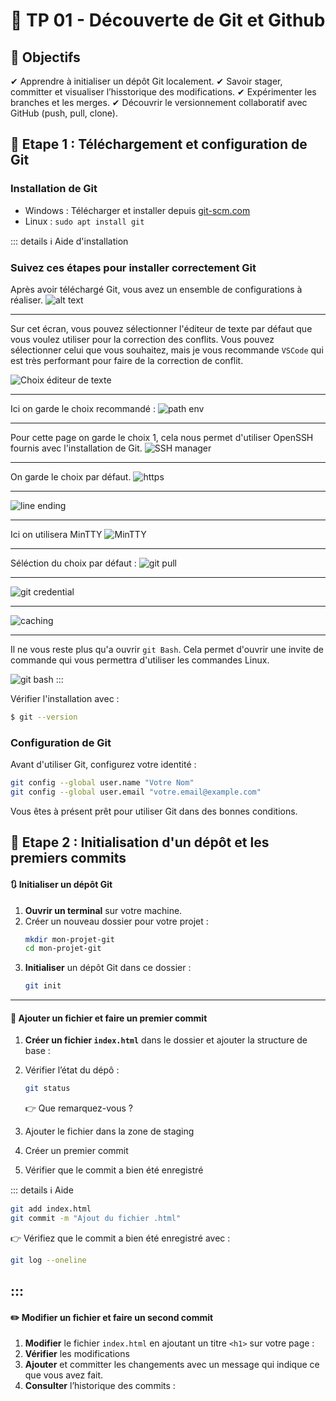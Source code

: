 # 📝 **TP 01 - Découverte de Git et Github**  

## **🎯 Objectifs**  
✔ Apprendre à initialiser un dépôt Git localement.
✔ Savoir stager, committer et visualiser l’hisstorique des modifications.
✔ Expérimenter les branches et les merges.
✔ Découvrir le versionnement collaboratif avec GitHub (push, pull, clone).


## 🔧 Etape 1 : Téléchargement et configuration de Git
### Installation de Git

- Windows : Télécharger et installer depuis [git-scm.com](https://git-scm.com/downloads/win)
- Linux : `sudo apt install git`

::: details ℹ️ Aide d'installation
### Suivez ces étapes pour installer correctement Git
Après avoir téléchargé Git, vous avez un ensemble de configurations à réaliser.
![alt text](image.png)

---

Sur cet écran, vous pouvez sélectionner l'éditeur de texte par défaut que vous voulez utiliser pour la correction des conflits.
Vous pouvez sélectionner celui que vous souhaitez, mais je vous recommande `VSCode` qui est très performant pour faire de la correction de conflit.

![Choix éditeur de texte](image-1.png)

---

Ici on garde le choix recommandé : 
![path env](image-2.png)

---

Pour cette page on garde le choix 1, cela nous permet d'utiliser OpenSSH fournis avec l'installation de Git.
![SSH manager](image-3.png)

---

On garde le choix par défaut.
![https](image-4.png)

---

![line ending](image-5.png)

---

Ici on utilisera MinTTY
![MinTTY](image-6.png)

---

Séléction du choix par défaut : 
![git pull](image-7.png)

---

![git credential](image-8.png)

---

![caching](image-9.png)

---

Il ne vous reste plus qu'a ouvrir  `git Bash`.
Cela permet d'ouvrir une invite de commande qui vous permettra d'utiliser les commandes Linux. 

![git bash](image-10.png)
:::

Vérifier l'installation avec :
```sh
$ git --version
```

### Configuration de Git
Avant d'utiliser Git, configurez votre identité :
```sh
git config --global user.name "Votre Nom"
git config --global user.email "votre.email@example.com"
```

Vous êtes à présent prêt pour utiliser Git dans des bonnes conditions.

## 🔧 Etape 2 : Initialisation d'un dépôt et les premiers commits

#### 🔃 **Initialiser** un dépôt Git

1. **Ouvrir un terminal** sur votre machine.  
2. Créer un nouveau dossier pour votre projet :  
   ```bash
   mkdir mon-projet-git
   cd mon-projet-git
   ```
3. **Initialiser** un dépôt Git dans ce dossier :  
   ```bash
   git init
   ```

---

#### 📂 **Ajouter** un fichier et faire un premier commit 
1. **Créer un fichier `index.html`** dans le dossier et ajouter la structure de base :  
2. Vérifier l’état du dépô :  
   ```bash
   git status
   ```
   👉 Que remarquez-vous ?  

3. Ajouter le fichier dans la zone de staging  
4. Créer un premier commit 
5. Vérifier que le commit a bien été enregistré
   
::: details ℹ️ Aide
   ```bash
   git add index.html
   git commit -m "Ajout du fichier .html"
   ```
   👉 Vérifiez que le commit a bien été enregistré avec :  
   ```bash
   git log --oneline
   ```
:::
---

#### ✏️ **Modifier** un fichier et faire un second commit
1. **Modifier** le fichier `index.html` en ajoutant un titre `<h1>` sur votre page :  
2. **Vérifier** les modifications 
3. **Ajouter** et committer les changements avec un message qui indique ce que vous avez fait.
4. **Consulter**  l’historique des commits :  
 

